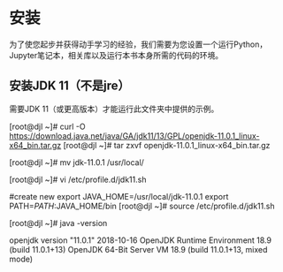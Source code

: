 # 安装

为了使您起步并获得动手学习的经验，我们需要为您设置一个运行Python，Jupyter笔记本，相关库以及运行本书本身所需的代码的环境。

## 安装JDK 11（不是jre）

需要JDK 11（或更高版本）才能运行此文件夹中提供的示例。

[root@djl ~]#
curl -O https://download.java.net/java/GA/jdk11/13/GPL/openjdk-11.0.1_linux-x64_bin.tar.gz
[root@djl ~]#
tar zxvf openjdk-11.0.1_linux-x64_bin.tar.gz

[root@djl ~]#
mv jdk-11.0.1 /usr/local/

[root@djl ~]#
vi /etc/profile.d/jdk11.sh

#create new
export JAVA_HOME=/usr/local/jdk-11.0.1
export PATH=$PATH:$JAVA_HOME/bin
[root@djl ~]#
source /etc/profile.d/jdk11.sh

[root@djl ~]#
java -version

openjdk version "11.0.1" 2018-10-16
OpenJDK Runtime Environment 18.9 (build 11.0.1+13)
OpenJDK 64-Bit Server VM 18.9 (build 11.0.1+13, mixed mode)

